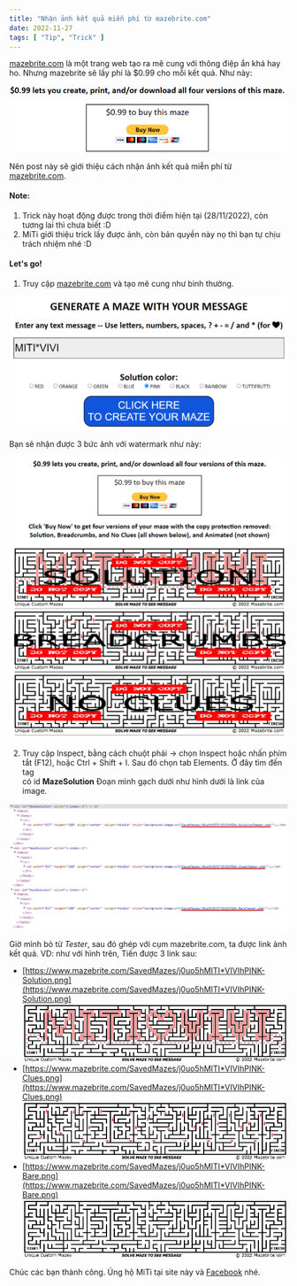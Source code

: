 ```yaml
---
title: "Nhận ảnh kết quả miễn phí từ mazebrite.com"
date: 2022-11-27
tags: [ "Tip", "Trick" ]
---
```


[mazebrite.com](https://mazebrite.com/) là một trang web tạo ra mê cung với thông điệp ẩn khá hay ho. Nhưng mazebrite sẽ lấy phí là $0.99 cho mỗi kết quả. Như này:

![Mazebrite tính phí](img/1.png)

Nên post này sẽ giới thiệu cách nhận ảnh kết quả miễn phí từ [mazebrite.com](https://mazebrite.com/).

#### Note:
1. Trick này hoạt động được trong thời điểm hiện tại (28/11/2022), còn tương lai thì chưa biết :D
2. MiTi giới thiệu trick lấy được ảnh, còn bản quyền này nọ thì bạn tự chịu trách nhiệm nhé :D

#### Let's go!

1. Truy cập [mazebrite.com](https://mazebrite.com/) và tạo mê cung như bình thường.

![Tạo mê cung](img/2.png)

Bạn sẽ nhận được 3 bức ảnh với watermark như này:

![Kết quả với watermark](img/3.png)

2. Truy cập Inspect, bằng cách chuột phải -> chọn Inspect hoặc nhấn phím tắt (F12), hoặc Ctrl + Shift + I. Sau đó chọn tab Elements. Ở đây tìm đến tag <div> có id __MazeSolution__ Đoạn mình gạch dưới như hình dưới là link của image.

![Inspect](img/4.png)

Giờ mình bỏ từ _Tester_, sau đó ghép với cụm mazebrite.com, ta được link ảnh kết quả. VD: như với hình trên, Tiến được 3 link sau:
- [https://www.mazebrite.com/SavedMazes/j0uo5hMITI*VIVIhPINK-Solution.png](https://www.mazebrite.com/SavedMazes/j0uo5hMITI*VIVIhPINK-Solution.png)
![Kết quả 1](img/5.png)
- [https://www.mazebrite.com/SavedMazes/j0uo5hMITI*VIVIhPINK-Clues.png](https://www.mazebrite.com/SavedMazes/j0uo5hMITI*VIVIhPINK-Clues.png)
![Kết quả 2](img/6.png)
- [https://www.mazebrite.com/SavedMazes/j0uo5hMITI*VIVIhPINK-Bare.png](https://www.mazebrite.com/SavedMazes/j0uo5hMITI*VIVIhPINK-Bare.png)
![Kết quả 3](img/7.png)

Chúc các bạn thành công. Ủng hộ MiTi tại site này và [Facebook](https://www.facebook.com/tiennm99) nhé.
